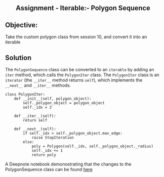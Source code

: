 
<h2 align='center'> Assignment - Iterable:-  Polygon Sequence </h3>

## Objective:
Take the custom polygon class from session 10, and convert it into an iterable

## Solution

The `PolygonSequence` class can be converted to an `iterable` by adding an `iter` method, which calls the `PolygonIter` class. The `PolygonIter` class is an `iterator` (the `__iter__` method returns `self`), which implements the `__next__` and `__iter__` methods.

    class PolygonIter:
        def __init__(self, polygon_object):
            self._polygon_object = polygon_object
            self._idx = 3

        def __iter__(self):
            return self

        def __next__(self):
            if self._idx > self._polygon_object.max_edge:
                raise StopIteration
            else:
                poly = Polygon(self._idx, self._polygon_object._radius)
                self._idx += 1
                return poly


A Deepnote notebook demonostrating that the changes to the PolygonSequence class can be found [here](https://deepnote.com/project/EPAi3-session11-1UYAa-jIRQmQzYhA-3OeDQ/%2Fnotebook.ipynb)